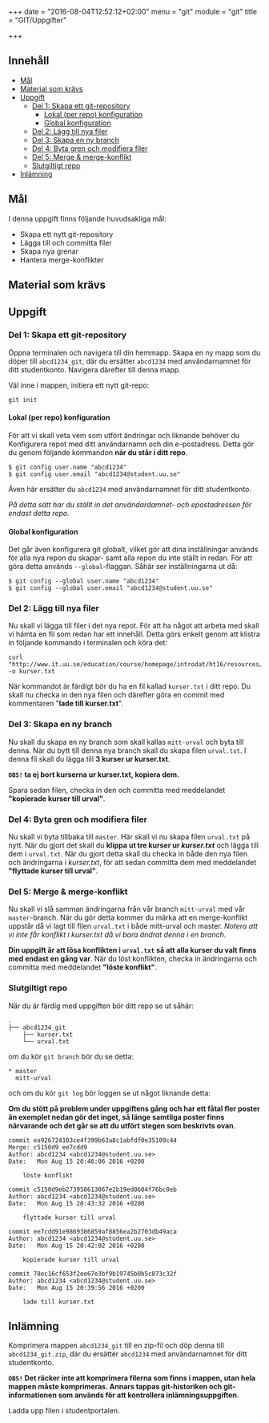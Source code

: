 +++
date = "2016-08-04T12:52:12+02:00"
menu = "git"
module = "git"
title = "GIT/Uppgifter"

+++

## Innehåll


+ [Mål](#mål)
+ [Material som krävs](#material-som-krävs)
+ [Uppgift](#uppgift)
	+ [Del 1: Skapa ett git-repository](#del-1-skapa-ett-git-repository)
		+ [Lokal (per repo) konfiguration](#lokal-per-repo-konfiguration)
		+ [Global konfiguration](#global-konfiguration)
	+ [Del 2: Lägg till nya filer](#del-2-lägg-till-nya-filer)
	+ [Del 3: Skapa en ny branch](#del-3-skapa-en-ny-branch)
	+ [Del 4: Byta gren och modifiera filer](#del-4-byta-gren-och-modifiera-filer)
	+ [Del 5: Merge & merge-konflikt](#del-5-merge-&-merge-konflikt)
	+ [Slutgiltigt repo](#slutgiltigt-repo)
+ [Inlämning](#inlämning)

## Mål
I denna uppgift finns följande huvudsakliga mål:

- Skapa ett nytt git-repository
- Lägga till och committa filer
- Skapa nya grenar
- Hantera merge-konflikter

## Material som krävs

## Uppgift

### Del 1: Skapa ett git-repository
Öppna terminalen och navigera till din hemmapp. Skapa en ny mapp
som du döper till `abcd1234_git`, där du ersätter `abcd1234` med
användarnamnet för ditt studentkonto. Navigera därefter till
denna mapp.

Väl inne i mappen, initiera ett nytt git-repo:
```
git init
```
#### Lokal (per repo) konfiguration
För att vi skall veta vem som utfört ändringar och liknande behöver
du Konfigurera repot med ditt användarnamn och din e-postadress. Detta
gör du genom följande kommandon **när du står i ditt repo**.

```none
$ git config user.name "abcd1234"
$ git config user.email "abcd1234@student.uu.se"
```
Även här ersätter du `abcd1234` med användarnamnet för ditt studentkonto.

*På detta sätt har du ställt in det användardamnet- och epostadressen för
endast detta repo.*

#### Global konfiguration
Det går även konfigurera git globalt, vilket gör att dina inställningar
används för alla nya repon du skapar- samt alla repon du inte ställt in
redan. För att göra detta används `--global`-flaggan. Såhär ser inställningarna
ut då:
```none
$ git config --global user.name "abcd1234"
$ git config --global user.email "abcd1234@student.uu.se"
```

### Del 2: Lägg till nya filer
Nu skall vi lägga till filer i det nya repot. För att ha något att arbeta med
skall vi hämta en fil som redan har ett innehåll. Detta görs enkelt genom
att klistra in följande kommando i terminalen och köra det:
```none
curl "http://www.it.uu.se/education/course/homepage/introdat/ht16/resources/kurser.txt" -o kurser.txt
```
När kommandot är färdigt bör du ha en fil kallad `kurser.txt` i ditt repo. Du skall nu checka in
den nya filen och därefter göra en commit med kommentaren "**lade till kurser.txt**".

### Del 3: Skapa en ny branch
Nu skall du skapa en ny branch som skall kallas `mitt-urval` och byta till denna.
När du bytt till denna nya branch skall du skapa filen `urval.txt`. I denna fil skall
du lägga till **3 kurser ur kurser.txt**.

**`OBS!` ta ej bort kurserna ur kurser.txt, kopiera dem.**

Spara sedan filen, checka in den och committa med meddelandet **"kopierade kurser till urval"**.

### Del 4: Byta gren och modifiera filer
Nu skall vi byta tillbaka till `master`. Här skall vi nu skapa filen `urval.txt` på nytt.
När du gjort det skall du **klippa ut tre kurser ur _kurser.txt_** och lägga till dem i
`urval.txt`. När du gjort detta skall du checka in både den nya filen och ändringarna i
*kurser.txt*, för att sedan committa dem med meddelandet **"flyttade kurser till urval"**.

### Del 5: Merge & merge-konflikt
Nu skall vi slå samman ändringarna från vår branch `mitt-urval` med vår `master`-branch.
När du gör detta kommer du märka att en merge-konflikt uppstår då vi lagt till
filen `urval.txt` i både mitt-urval och master. *Notera att vi inte får konflikt i
kurser.txt då vi bara ändrat denna i en branch*.

**Din uppgift är att lösa konflikten i `urval.txt` så att alla kurser du valt finns med
endast en gång var**. När du löst konflikten, checka in ändringarna och committa med
meddelandet **"löste konflikt"**.

### Slutgiltigt repo
När du är färdig med uppgiften bör ditt repo se ut såhär:

```none
.
├── abcd1234_git
    ├── kurser.txt
    └── urval.txt
```
om du kör `git branch` bör du se detta:
```none
* master
  mitt-urval
```

och om du kör `git log` bör loggen se ut något liknande detta:

**Om du stött på problem under uppgiftens gång och har ett fåtal
fler poster än exemplet nedan gör det inget, så länge samtliga
poster finns närvarande och det går se att du utfört
stegen som beskrivts ovan**.

```none
commit ea926724103ce4f399b63a8c1abfdf0e35109c44
Merge: c5150d9 ee7cdd9
Author: abcd1234 <abcd1234@student.uu.se>
Date:   Mon Aug 15 20:46:06 2016 +0200

    löste konflikt

commit c5150d9eb273958613067e2b19ed0604f76bc0eb
Author: abcd1234 <abcd1234@student.uu.se>
Date:   Mon Aug 15 20:43:32 2016 +0200

    flyttade kurser till urval

commit ee7cdd91e9869386859af8856ea2b2703db49aca
Author: abcd1234 <abcd1234@student.uu.se>
Date:   Mon Aug 15 20:42:02 2016 +0200

    kopierade kurser till urval

commit 78ec16cf653f2ee67e3bf9b19745b0b5c873c32f
Author: abcd1234 <abcd1234@student.uu.se>
Date:   Mon Aug 15 20:39:56 2016 +0200

    lade till kurser.txt
```


## Inlämning
Komprimera mappen `abcd1234_git` till en zip-fil och döp denna till `abcd1234_git.zip`, där du
ersätter `abcd1234` med användarnamnet för ditt studentkonto.

**`OBS!` Det räcker inte att komprimera filerna som finns i mappen, utan hela mappen måste komprimeras.
Annars tappas git-historiken och git-informationen som används för att kontrollera inlämningsuppgiften.**

Ladda upp filen i studentportalen.
